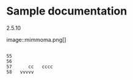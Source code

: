 # Sample documentation

2.5.10







image::mimmoma.png[]

```

55
56
57      cc   cccc
58   vvvvv

```
